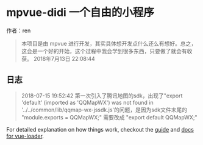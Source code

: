 # mpvue-didi 一个自由的小程序

作者：ren



> 本项目是由 mpvue 进行开发，其实具体想开发点什么还么有想好。总之，这会是一个好的开始，这个过程中我会学到很多东西，只要做了就会有收获。 2018年7月13日 22:08:44

## 日志

> 2018-07-15 19:52:42 
 >第一次引入了腾讯地图的sdk，出现了"export 'default' (imported as 'QQMapWX') was not found in '../../common/lib/qqmap-wx-jssdk.js'的问题，是因为sdk文件末尾的 "module.exports = QQMapWX;" 需要改成 "export default QQMapWX;"



For detailed explanation on how things work, checkout the [guide](http://vuejs-templates.github.io/webpack/) and [docs for vue-loader](http://vuejs.github.io/vue-loader).
